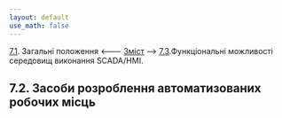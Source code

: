 ```yaml
---
layout: default
use_math: false
---
```


[7.1](7_1.md). Загальні положення <--- [Зміст](README.md) --> [7.3](7_3.md).Функціональні можливості середовищ виконання SCADA/HMI.

## 7.2. Засоби розроблення автоматизованих робочих місць